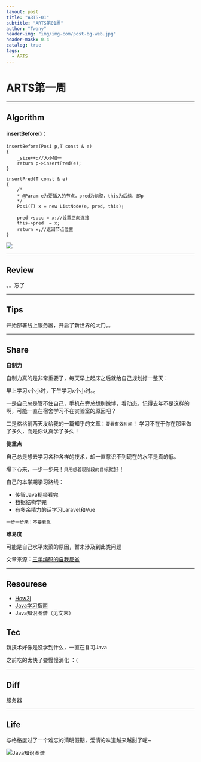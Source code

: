 ```yaml
---
layout: post
title: "ARTS-01"
subtitle: "ARTS第01周"
author: "Twany"
header-img: "img/img-com/post-bg-web.jpg"
header-mask: 0.4
catalog: true
tags:
  - ARTS
---
```


# ARTS第一周

****

## Algorithm

#### insertBefore()：
```
insertBefore(Posi p,T const & e)
{
	_size++;//大小加一
	return p->insertPred(e);
}

insertPred(T const & e)
{
	/*
	* @Param e为要插入的节点，pred为前驱，this为后续，即p
	*/
	Posi(T) x = new ListNode(e, pred, this);
	
	pred->succ = x;//设置正向连接
	this->pred  = x;
	return x;//返回节点位置
}

```

![](http://ww1.sinaimg.cn/large/006Sc6e5ly1g1ufvdlhhzj30e804hdg5.jpg)

****

## Review

。。忘了

****

## Tips

开始部署线上服务器，开启了新世界的大门。。

****

## Share

**自制力**

自制力真的是非常重要了，每天早上起床之后就给自己规划好一整天：

早上学习x个小时，下午学习x个小时。。

一是自己总是管不住自己，手机在旁总想刷微博，看动态。记得去年不是这样的啊，可能一直在宿舍学习不在实验室的原因吧？

二是格格前两天发给我的一篇知乎的文章：`要看有效时间`！ 学习不在于你在那里做了多久，而是你认真学了多久！


**侧重点**

自己总是想去学习各种各样的技术，却一直意识不到现在的水平是真的低。

塌下心来，一步一步来！`只用想着现阶段的目标`就好！

自己的本学期学习路线：

- 传智Java视频看完
- 数据结构学完
- 有多余精力的话学习Laravel和Vue

`一步一步来！不要着急`

**难易度**

可能是自己水平太菜的原因，暂未涉及到此类问题

文章来源：[三年编码的自我反省](https://mp.weixin.qq.com/s?__biz=MzI3ODg2OTY1OQ==&mid=2247485418&idx=1&sn=6f13635e9442eb7034ed41592090305d&chksm=eb51241edc26ad08b393225fa96fdcbe64a91d86b9c7960a2424121e573d3b8a1c12d3ae6019&mpshare=1&scene=23&srcid=#rd "三年编码的自我反省")

****

## Resourese
- [How2j](http://how2j.cn/)
- [Java学习指南](https://snailclimb.gitee.io/javaguide/#/)
- Java知识图谱（见文末）

## Tec
 新技术好像是没学到什么，一直在复习Java

之前吃的太快了要慢慢消化 ：(

****

## Diff
服务器

****

## Life

与格格度过了一个难忘的清明假期，爱情的味道越来越甜了呢~



![Java知识图谱](http://ww1.sinaimg.cn/large/006Sc6e5ly1g1ugw8d1uaj30jh4j4ak4.jpg)